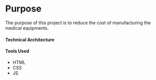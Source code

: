 # Purpose
The purpose of this project is to reduce the cost of manufacturing the medical equipments.
#### Technical Architecture

#### Tools Used
- HTML
- CSS
- JS
  
